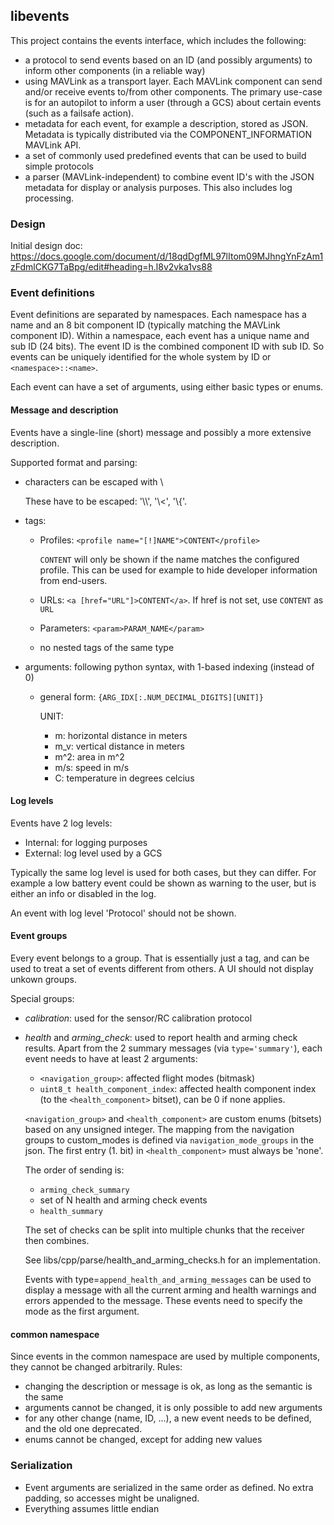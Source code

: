 ## libevents

This project contains the events interface, which includes the following:
- a protocol to send events based on an ID (and possibly arguments) to inform other components (in a reliable way)
- using MAVLink as a transport layer.
  Each MAVLink component can send and/or receive events to/from other components.
  The primary use-case is for an autopilot to inform a user (through a GCS) about certain events (such as a failsafe action).
- metadata for each event, for example a description, stored as JSON.
  Metadata is typically distributed via the COMPONENT_INFORMATION MAVLink API.
- a set of commonly used predefined events that can be used to build simple protocols
- a parser (MAVLink-independent) to combine event ID's with the JSON metadata for display or analysis purposes.
  This also includes log processing.

### Design
Initial design doc: https://docs.google.com/document/d/18qdDgfML97lItom09MJhngYnFzAm1zFdmlCKG7TaBpg/edit#heading=h.l8v2vka1vs88

### Event definitions
Event definitions are separated by namespaces.
Each namespace has a name and an 8 bit component ID (typically matching the MAVLink component ID).
Within a namespace, each event has a unique name and sub ID (24 bits). The event ID is the combined component ID with sub ID.
So events can be uniquely identified for the whole system by ID or `<namespace>::<name>`.

Each event can have a set of arguments, using either basic types or enums.

#### Message and description
Events have a single-line (short) message and possibly a more extensive description.

Supported format and parsing:
- characters can be escaped with \\

  These have to be escaped: '\\\\', '\\<', '\\{'.
- tags:
  - Profiles: `<profile name="[!]NAME">CONTENT</profile>`

    `CONTENT` will only be shown if the name matches the configured profile.
	This can be used for example to hide developer information from end-users.
  - URLs: `<a [href="URL"]>CONTENT</a>`.
    If href is not set, use `CONTENT` as `URL`
  - Parameters: `<param>PARAM_NAME</param>`
  - no nested tags of the same type
- arguments: following python syntax, with 1-based indexing (instead of 0)
  - general form: `{ARG_IDX[:.NUM_DECIMAL_DIGITS][UNIT]}`

    UNIT:
      - m: horizontal distance in meters
      - m_v: vertical distance in meters
      - m^2: area in m^2
      - m/s: speed in m/s
      - C: temperature in degrees celcius

#### Log levels
Events have 2 log levels:
- Internal: for logging purposes
- External: log level used by a GCS

Typically the same log level is used for both cases, but they can differ.
For example a low battery event could be shown as warning to the user, but is either an info or disabled in the log.

An event with log level 'Protocol' should not be shown.

#### Event groups
Every event belongs to a group. That is essentially just a tag, and can be used to treat a set of events different from others.
A UI should not display unkown groups.

Special groups:
- *calibration*: used for the sensor/RC calibration protocol
- *health* and *arming_check*: used to report health and arming check results.
  Apart from the 2 summary messages (via `type='summary'`), each event needs to have at least 2 arguments:
  - `<navigation_group>`: affected flight modes (bitmask)
  - `uint8_t health_component_index`: affected health component index (to the `<health_component>` bitset), can be 0 if none applies.

  `<navigation_group>` and `<health_component>` are custom enums (bitsets) based on any unsigned integer.
  The mapping from the navigation groups to custom_modes is defined via `navigation_mode_groups` in the json.
  The first entry (1. bit) in `<health_component>` must always be 'none'.

  The order of sending is:
  - `arming_check_summary`
  - set of N health and arming check events
  - `health_summary`

  The set of checks can be split into multiple chunks that the receiver then combines.

  See libs/cpp/parse/health_and_arming_checks.h for an implementation.

  Events with type=`append_health_and_arming_messages` can be used to display a message with all the current arming and health warnings and errors appended to the message.
  These events need to specify the mode as the first argument.

#### common namespace
Since events in the common namespace are used by multiple components, they cannot be changed arbitrarily.
Rules:
- changing the description or message is ok, as long as the semantic is the same
- arguments cannot be changed, it is only possible to add new arguments
- for any other change (name, ID, ...), a new event needs to be defined, and the old one deprecated.
- enums cannot be changed, except for adding new values

### Serialization
- Event arguments are serialized in the same order as defined.
  No extra padding, so accesses might be unaligned.
- Everything assumes little endian



